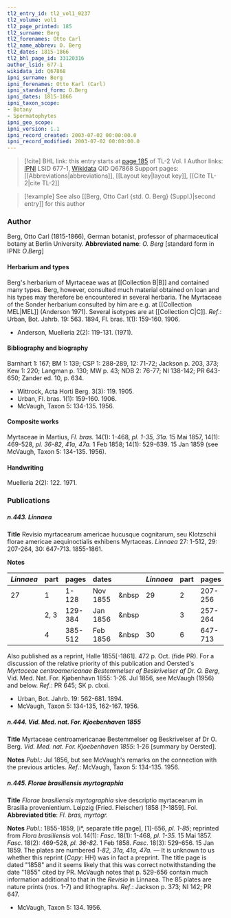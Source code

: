 ```yaml
---
tl2_entry_id: tl2_vol1_0237
tl2_volume: vol1
tl2_page_printed: 185
tl2_surname: Berg
tl2_forenames: Otto Carl
tl2_name_abbrev: O. Berg
tl2_dates: 1815-1866
tl2_bhl_page_id: 33120316
author_lsid: 677-1
wikidata_id: Q67868
ipni_surname: Berg
ipni_forenames: Otto Karl (Carl)
ipni_standard_form: O.Berg
ipni_dates: 1815-1866
ipni_taxon_scope: 
- Botany
- Spermatophytes
ipni_geo_scope: 
ipni_version: 1.1
ipni_record_created: 2003-07-02 00:00:00.0
ipni_record_modified: 2003-07-02 00:00:00.0
---
```


> [!cite] BHL link: this entry starts at [page 185](https://www.biodiversitylibrary.org/page/33120316) of TL-2 Vol. I
> Author links: [IPNI](https://www.ipni.org/a/677-1) LSID 677-1, [Wikidata](https://www.wikidata.org/wiki/Q67868) QID Q67868
> Support pages: [[Abbreviations|abbreviations]], [[Layout key|layout key]], [[Cite TL-2|cite TL-2]]

> [!example] See also [[Berg, Otto Carl {std. O. Berg} (Suppl.)|second entry]] for this author

### Author

Berg, Otto Carl (1815-1866), German botanist, professor of pharmaceutical botany at Berlin University. 
**Abbreviated name**: *O. Berg* \[standard form in IPNI: *O.Berg*\]

#### Herbarium and types

Berg's herbarium of Myrtaceae was at [[Collection B|B]] and contained many types. Berg, however, consulted much material obtained on loan and his types may therefore be encountered in several herbaria. The Myrtaceae of the Sonder herbarium consulted by him are e.g. at [[Collection MEL|MEL]] (Anderson 1971). Several isotypes are at [[Collection C|C]].
*Ref*.: Urban, Bot. Jahrb. 19: 563. 1894, Fl. bras. 1(1): 159-160. 1906.
- Anderson, Muelleria 2(2): 119-131. (1971).

#### Bibliography and biography

Barnhart 1: 167; BM 1: 139; CSP 1: 288-289, 12: 71-72; Jackson p. 203, 373; Kew 1: 220; Langman p. 130; MW p. 43; NDB 2: 76-77; NI 138-142; PR 643-650; Zander ed. 10, p. 634.
- Wittrock, Acta Horti Berg. 3(3): 119. 1905.
- Urban, Fl. bras. 1(1): 159-160. 1906.
- McVaugh, Taxon 5: 134-135. 1956.

#### Composite works

Myrtaceae in Martius, *Fl. bras.* 14(1): 1-468, *pl. 1-35, 31a.* 15 Mai 1857, 14(1): 469-528, *pl. 36-82, 41a, 47a.* 1 Feb 1858; 14(1): 529-639. 15 Jan 1859 (see McVaugh, Taxon 5: 134-135. 1956).

#### Handwriting

Muelleria 2(2): 122. 1971.

### Publications

##### n.443. Linnaea

**Title**
Revisio myrtacearum americae hucusque cognitarum, seu Klotzschii florae americae aequinoctialis exhibens Myrtaceas. *Linnaea* 27: 1-512, 29: 207-264, 30: 647-713. 1855-1861.

**Notes**

|*Linnaea*	|part	|pages	|dates	| |*Linnaea*	|part	|pages	|dates|
|---	|---	|---	|---	|---|---	|---	|---	|---	|
|27	|1	|1-128	|Nov 1855	| &nbsp|29	|2	|207-256	|Jun 1858|
|	|2, 3	|129-384	|Jan 1856	| &nbsp|	|3	|257-264	|Sep 1858|
|	|4	|385-512	|Feb 1856	| &nbsp|30	|6	|647-713	|Mar 1861|

Also published as a reprint, Halle 1855\[-1861\]. 472 p. Oct. (fide PR). For a discussion of the relative priority of this publication and Oersted's *Myrtaceae centroamericanae Bestemmelser of Beskrivelser af Dr. O. Berg*, Vid. Med. Nat. For. Kjøbenhavn 1855: 1-26.
Jul 1856, see McVaugh (1956) and below.
*Ref*.: PR 645; SK p. clxxi.
- Urban, Bot. Jahrb. 19: 562-681. 1894.
- McVaugh, Taxon 5: 134-135, 162-167. 1956.

##### n.444. Vid. Med. nat. For. Kjoebenhaven 1855

**Title**
Myrtaceae centroamericanae Bestemmelser og Beskrivelser af Dr O. Berg. *Vid. Med. nat. For. Kjoebenhaven 1855*: 1-26 \[summary by Oersted\].

**Notes**
*Publ*.: Jul 1856, but see McVaugh's remarks on the connection with the previous articles.
*Ref*.: McVaugh, Taxon 5: 134-135. 1956.

##### n.445. Florae brasiliensis myrtographia

**Title**
*Florae brasiliensis myrtographia* sive descriptio myrtacearum in Brasilia provenientium. Leipzig (Fried. Fleischer) 1858 \[?-1859\]. Fol.
**Abbreviated title**: *Fl. bras, myrtogr.*

**Notes**
*Publ*.: 1855-1859, \[i\*, separate title page\], \[1\]-656, *pl. 1-85*; reprinted from *Flora* *brasiliensis* vol. 14(1):
*Fasc*. 18(1): 1-468, *pl. 1-35.* 15 Mai 1857.
*Fasc*. 18(2): 469-528, *pl. 36-82.* 1 Feb 1858.
*Fasc*. 18(3): 529-656. 15 Jan 1859.
The plates are numbered *1-82, 31a, 41a, 47a. —* It is unknown to us whether this reprint (*Copy*: HH) was in fact a preprint. The title page is dated "1858" and it seems likely that this was correct notwithstanding the date "1855" cited by PR. McVaugh notes that p. 529-656 contain much information additional to that in the *Revisio* in Linnaea. The 85 plates are nature prints (nos. 1-7) and lithographs.
*Ref*.: Jackson p. 373; NI 142; PR 647.
- McVaugh, Taxon 5: 134. 1956.

